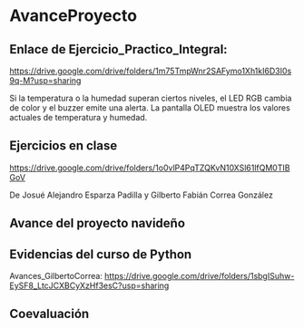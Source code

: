 # AvanceProyecto


## Enlace de Ejercicio_Practico_Integral: 

https://drive.google.com/drive/folders/1m75TmpWnr2SAFymo1Xh1kI6D3I0s9q-M?usp=sharing

Si la temperatura o la humedad superan ciertos niveles, el LED RGB cambia de color y el buzzer emite una alerta. La pantalla OLED muestra los valores actuales de temperatura y humedad.


## Ejercicios en clase
https://drive.google.com/drive/folders/1o0vlP4PqTZQKvN10XSl61lfQM0TIBGoV

De Josué Alejandro Esparza Padilla y Gilberto Fabián Correa González
## Avance del proyecto navideño

## Evidencias del curso de Python

Avances_GilbertoCorrea: https://drive.google.com/drive/folders/1sbgISuhw-EySF8_LtcJCXBCyXzHf3esC?usp=sharing

## Coevaluación
